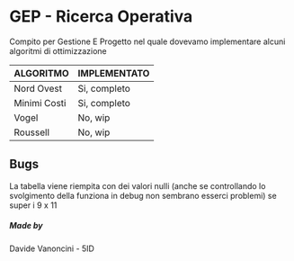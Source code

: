 # GEP - Ricerca Operativa

Compito per Gestione E Progetto nel quale dovevamo implementare alcuni algoritmi di ottimizzazione

| ALGORITMO    | IMPLEMENTATO |
| ------------ | ------------ |
| Nord Ovest   | Si, completo |
| Minimi Costi | Si, completo |
| Vogel        | No, wip      |
| Roussell     | No, wip      |

## Bugs

La tabella viene riempita con dei valori nulli (anche se controllando lo svolgimento della funziona in debug non sembrano esserci problemi) se super i 9 x 11

##### Made by

Davide Vanoncini - 5ID
